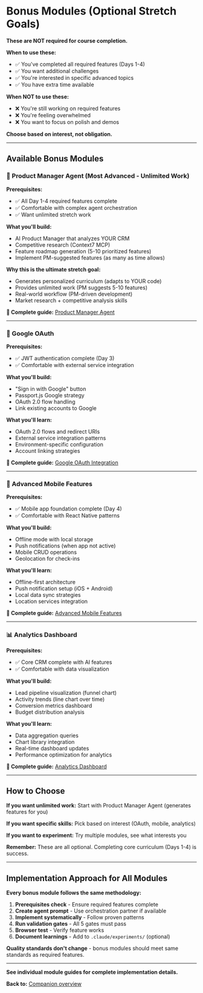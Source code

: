 # Bonus Modules (Optional Stretch Goals)

**These are NOT required for course completion.**

**When to use these:**

- ✅ You've completed all required features (Days 1-4)
- ✅ You want additional challenges
- ✅ You're interested in specific advanced topics
- ✅ You have extra time available

**When NOT to use these:**

- ❌ You're still working on required features
- ❌ You're feeling overwhelmed
- ❌ You want to focus on polish and demos

**Choose based on interest, not obligation.**

---

## Available Bonus Modules

### 🤖 Product Manager Agent (Most Advanced - Unlimited Work)

**Prerequisites:**

- ✅ All Day 1-4 required features complete
- ✅ Comfortable with complex agent orchestration
- ✅ Want unlimited stretch work

**What you'll build:**

- AI Product Manager that analyzes YOUR CRM
- Competitive research (Context7 MCP)
- Feature roadmap generation (5-10 prioritized features)
- Implement PM-suggested features (as many as time allows)

**Why this is the ultimate stretch goal:**

- Generates personalized curriculum (adapts to YOUR code)
- Provides unlimited work (PM suggests 5-10 features)
- Real-world workflow (PM-driven development)
- Market research + competitive analysis skills

**📖 Complete guide:** [Product Manager Agent](product-manager-agent.md)

---

### 🔐 Google OAuth

**Prerequisites:**

- ✅ JWT authentication complete (Day 3)
- ✅ Comfortable with external service integration

**What you'll build:**

- "Sign in with Google" button
- Passport.js Google strategy
- OAuth 2.0 flow handling
- Link existing accounts to Google

**What you'll learn:**

- OAuth 2.0 flows and redirect URIs
- External service integration patterns
- Environment-specific configuration
- Account linking strategies

**📖 Complete guide:** [Google OAuth Integration](google-oauth.md)

---

### 📱 Advanced Mobile Features

**Prerequisites:**

- ✅ Mobile app foundation complete (Day 4)
- ✅ Comfortable with React Native patterns

**What you'll build:**

- Offline mode with local storage
- Push notifications (when app not active)
- Mobile CRUD operations
- Geolocation for check-ins

**What you'll learn:**

- Offline-first architecture
- Push notification setup (iOS + Android)
- Local data sync strategies
- Location services integration

**📖 Complete guide:** [Advanced Mobile Features](advanced-mobile-features.md)

---

### 📊 Analytics Dashboard

**Prerequisites:**

- ✅ Core CRM complete with AI features
- ✅ Comfortable with data visualization

**What you'll build:**

- Lead pipeline visualization (funnel chart)
- Activity trends (line chart over time)
- Conversion metrics dashboard
- Budget distribution analysis

**What you'll learn:**

- Data aggregation queries
- Chart library integration
- Real-time dashboard updates
- Performance optimization for analytics

**📖 Complete guide:** [Analytics Dashboard](analytics-dashboard.md)

---

## How to Choose

**If you want unlimited work:** Start with Product Manager Agent (generates features for you)

**If you want specific skills:** Pick based on interest (OAuth, mobile, analytics)

**If you want to experiment:** Try multiple modules, see what interests you

**Remember:** These are all optional. Completing core curriculum (Days 1-4) is success.

---

## Implementation Approach for All Modules

**Every bonus module follows the same methodology:**

1. **Prerequisites check** - Ensure required features complete
2. **Create agent prompt** - Use orchestration partner if available
3. **Implement systematically** - Follow proven patterns
4. **Run validation gates** - All 5 gates must pass
5. **Browser test** - Verify feature works
6. **Document learnings** - Add to `.claude/experiments/` (optional)

**Quality standards don't change** - bonus modules should meet same standards as required features.

---

**See individual module guides for complete implementation details.**

**Back to:** [Companion overview](../README.md)
